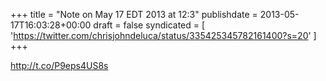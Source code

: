 +++
title = "Note on May 17 EDT 2013 at 12:3"
publishdate = 2013-05-17T16:03:28+00:00
draft = false
syndicated = [ 'https://twitter.com/chrisjohndeluca/status/335425345782161400?s=20' ]
+++

http://t.co/P9eps4US8s
